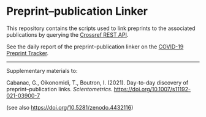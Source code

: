 # Preprint–publication Linker

This repository contains the scripts used to link preprints to the associated publications by querying the [Crossref REST API](https://www.crossref.org/education/retrieve-metadata/rest-api/).

See the daily report of the preprint–publication linker on the [COVID-19 Preprint Tracker](https://www.irit.fr/~Guillaume.Cabanac/covid19-preprint-tracker).

---

Supplementary materials to:

Cabanac, G., Oikonomidi, T., Boutron, I. (2021). Day-to-day discovery of preprint–publication links. *Scientometrics*. https://doi.org/10.1007/s11192-021-03900-7

(see also https://doi.org/10.5281/zenodo.4432116)
